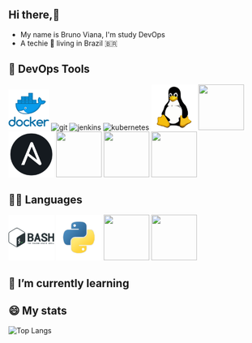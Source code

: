 ## Hi there,👋
- My name is Bruno Viana, I'm study DevOps
- A techie 🚀 living in Brazil 🇧🇷

## 🧰 DevOps Tools

<p align="left">
<!-- <img src="https://raw.githubusercontent.com/devicons/devicon/master/icons/amazonwebservices/amazonwebservices-original-wordmark.svg" alt="aws" width="105" height="105"/>  -->
<img src="https://raw.githubusercontent.com/github/explore/80688e429a7d4ef2fca1e82350fe8e3517d3494d/topics/docker/docker.png" alt="docker" width="80" height="80"/> 
<!-- <img src="https://www.vectorlogo.zone/logos/google_cloud/google_cloud-icon.svg" alt="gcp" width="90" height="90"/>  -->
<img src="https://www.vectorlogo.zone/logos/git-scm/git-scm-icon.svg" alt="git" width="90" height="90"/> 
<img src="https://www.vectorlogo.zone/logos/jenkins/jenkins-icon.svg" alt="jenkins" width="90" height="90"/> 
<img src="https://www.vectorlogo.zone/logos/kubernetes/kubernetes-icon.svg" alt="kubernetes" width="90" height="90"/>
<img src="https://raw.githubusercontent.com/github/explore/80688e429a7d4ef2fca1e82350fe8e3517d3494d/topics/linux/linux.png" alt="linux" width="90" height="90"/> 
<img src="https://miro.medium.com/v2/resize:fit:340/1*HP0Qss6BAQcv0UbHb21YFQ.png" width="90" height="90"/>
<!-- <img src="https://camo.githubusercontent.com/d13e208052a3e9d83243cd804635e60e4a238c43a86ce1bc6aea249c39c67709/68747470733a2f2f7777772e766563746f726c6f676f2e7a6f6e652f6c6f676f732f7465727261666f726d696f2f7465727261666f726d696f2d617232312e737667" alt="terraform" width="110" height="110"/>   -->
<img src="https://raw.githubusercontent.com/github/explore/80688e429a7d4ef2fca1e82350fe8e3517d3494d/topics/ansible/ansible.png" alt="ansible" width="90" height="90"/>
<img src="https://avatars.githubusercontent.com/u/47602533?s=280&v=4" width="90" height="90"/>  <img src="https://raw.githubusercontent.com/oracle-devrel/devo.tutorials/main/assets/argo-icon-color-800.png" width="90" height="90"/>   <img src="https://www.aviator.co/blog/wp-content/uploads/2023/01/terraform.png" width="90" height="90"/>  
  
</p>


## 👩‍💻 Languages

<p align="left">
  <img src="https://raw.githubusercontent.com/github/explore/80688e429a7d4ef2fca1e82350fe8e3517d3494d/topics/bash/bash.png" alt="bash" width="90" height="90"/> 
  <img src="https://raw.githubusercontent.com/github/explore/80688e429a7d4ef2fca1e82350fe8e3517d3494d/topics/python/python.png" alt="python" width="90" height="90"/> 
  <img src="https://www.pulumi.com/logos/brand/twitter-summary.png" width="90" height="90"/>
  <img src="https://play-lh.googleusercontent.com/rfWOJQVBHoAZ_B43v0ySFlLmJBLtksVGAxGaFRh2ex4nOmNQ86qzG4sYWV63IKrXlvI" width="90" height="90"/>
</p>


## 🌱 I’m currently learning




## 😄 My stats 

![Top Langs](https://github-readme-stats.vercel.app/api/top-langs/?username=fbrunoviana&layout=compact)
